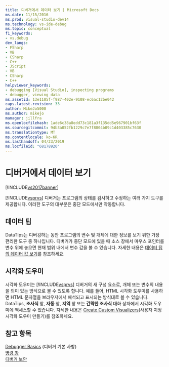 ```yaml
---
title: 디버거에서 데이터 보기 | Microsoft Docs
ms.date: 11/15/2016
ms.prod: visual-studio-dev14
ms.technology: vs-ide-debug
ms.topic: conceptual
f1_keywords:
- vs.debug
dev_langs:
- FSharp
- VB
- CSharp
- C++
- JScript
- VB
- CSharp
- C++
helpviewer_keywords:
- debugging [Visual Studio], inspecting programs
- debugger, viewing data
ms.assetid: 13e1105f-f987-402e-9108-ec6ac12be042
caps.latest.revision: 33
author: MikeJo5000
ms.author: mikejo
manager: jillfra
ms.openlocfilehash: 1ade6c38a8edd73c181a3f135dd5e967901bf63f
ms.sourcegitcommit: 94b3a052fb1229c7e7f8804b09c1d403385c7630
ms.translationtype: MT
ms.contentlocale: ko-KR
ms.lasthandoff: 04/23/2019
ms.locfileid: "68178920"
---
```

# <a name="viewing-data-in-the-debugger"></a>디버거에서 데이터 보기
[!INCLUDE[vs2017banner](../includes/vs2017banner.md)]

[!INCLUDE[vsprvs](../includes/vsprvs-md.md)] 디버거는 프로그램의 상태를 검사하고 수정하는 여러 가지 도구를 제공합니다. 이러한 도구의 대부분은 중단 모드에서만 작동합니다.  
  
## <a name="datatips"></a>데이터 팁  
 DataTips는 디버깅하는 동안 프로그램의 변수 및 개체에 대한 정보를 보기 위한 가장 편리한 도구 중 하나입니다. 디버거가 중단 모드에 있을 때 소스 창에서 마우스 포인터를 변수 위에 놓으면 현재 범위 내에서 변수 값을 볼 수 있습니다. 자세한 내용은 [데이터 팁의 데이터 값 보기](../debugger/view-data-values-in-data-tips-in-the-code-editor.md)를 참조하세요.  
  
## <a name="visualizers"></a>시각화 도우미  
 시각화 도우미는 [!INCLUDE[vsprvs](../includes/vsprvs-md.md)] 디버거의 새 구성 요소로, 개체 또는 변수의 내용을 의미 있는 방식으로 볼 수 있도록 합니다. 예를 들어, HTML 시각화 도우미를 사용하면 HTML 문자열을 브라우저에서 해석되고 표시되는 방식대로 볼 수 있습니다. DataTips, **조사식** 창, **자동** 창, **지역** 창 또는 **간략한 조사식** 대화 상자에서 시각화 도우미에 액세스할 수 있습니다. 자세한 내용은 [Create Custom Visualizers](../debugger/create-custom-visualizers-of-data.md)(사용자 지정 시각화 도우미 만들기)를 참조하세요.  
  
## <a name="see-also"></a>참고 항목  
 [Debugger Basics](../debugger/debugger-basics.md) (디버거 기본 사항)  
 [명령 창](../ide/reference/command-window.md)   
 [디버거 보안](../debugger/debugger-security.md)
